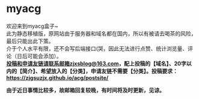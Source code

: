 # myacg
欢迎来到myacg盒子~</br>
此为静态移植版，原网站由于服务器和域名都在国内，所以有被请去喝茶的风险，最后只能出此下策。</br>
介于个人水平有限，还不会写后端接口(哭，因此无法进行点赞、统计浏览量、评论（日后可能会添加）。</br>
<b>投稿和申请友链请联系邮箱zjxsblog@163.com，配上投稿的【域名】、20字以内的【简介】、希望放入的【分类】，申请友链不需要【分类】。投稿要求：https://zjgsuzjx.github.io/acg/postsite/</b>
<p></p>
<b>由于近日事情比较多，故邮箱回复较晚，有时间将及时更新，见谅。</b>
